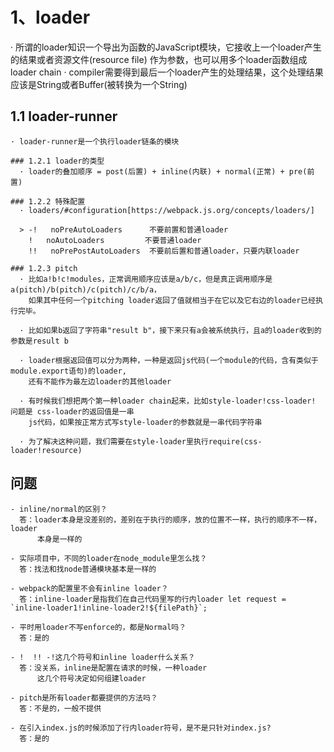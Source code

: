 # 1、loader

  · 所谓的loader知识一个导出为函数的JavaScript模块，它接收上一个loader产生的结果或者资源文件(resource file)
    作为参数，也可以用多个loader函数组成loader chain
  · compiler需要得到最后一个loader产生的处理结果，这个处理结果应该是String或者Buffer(被转换为一个String)

  ## 1.1 loader-runner
  
    · loader-runner是一个执行loader链条的模块

    ### 1.2.1 loader的类型
      · loader的叠加顺序 = post(后置) + inline(内联) + normal(正常) + pre(前置)

    ### 1.2.2 特殊配置
      · loaders/#configuration[https://webpack.js.org/concepts/loaders/]

      > -!   noPreAutoLoaders      不要前置和普通loader
        !   noAutoLoaders         不要普通loader
        !!   noPrePostAutoLoaders  不要前后置和普通loader，只要内联loader

    ### 1.2.3 pitch
      · 比如a!b!c!modules，正常调用顺序应该是a/b/c，但是真正调用顺序是a(pitch)/b(pitch)/c(pitch)/c/b/a，
        如果其中任何一个pitching loader返回了值就相当于在它以及它右边的loader已经执行完毕。

      · 比如如果b返回了字符串"result b"，接下来只有a会被系统执行，且a的loader收到的参数是result b

      · loader根据返回值可以分为两种，一种是返回js代码(一个module的代码，含有类似于module.export语句)的loader,
        还有不能作为最左边loader的其他loader

      · 有时候我们想把两个第一种loader chain起来，比如style-loader!css-loader! 问题是 css-loader的返回值是一串
        js代码，如果按正常方式写style-loader的参数就是一串代码字符串
        
      · 为了解决这种问题，我们需要在style-loader里执行require(css-loader!resource)

    
  ## 问题
    - inline/normal的区别？
      答：loader本身是没差别的，差别在于执行的顺序，放的位置不一样，执行的顺序不一样，loader
          本身是一样的
    
    - 实际项目中，不同的loader在node_module里怎么找？
      答：找法和找node普通模块基本是一样的

    - webpack的配置里不会有inline loader？
      答：inline-loader是指我们在自己代码里写的行内loader let request = `inline-loader1!inline-loader2!${filePath}`;

    - 平时用loader不写enforce的，都是Normal吗？
      答：是的

    - !  !! -!这几个符号和inline loader什么关系？
      答：没关系，inline是配置在请求的时候，一种loader
          这几个符号决定如何组建loader
    
    - pitch是所有loader都要提供的方法吗？
      答：不是的，一般不提供

    - 在引入index.js的时候添加了行内loader符号，是不是只针对index.js?
      答：是的